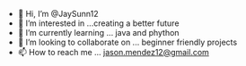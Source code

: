- 👋 Hi, I’m @JaySunn12
- 👀 I’m interested in ...creating a better future
- 🌱 I’m currently learning ... java and phython
- 💞️ I’m looking to collaborate on ... beginner friendly projects
- 📫 How to reach me ... jason.mendez12@gmail.com

<!---
JaySunn12/JaySunn12 is a ✨ special ✨ repository because its `README.md` (this file) appears on your GitHub profile.
You can click the Preview link to take a look at your changes.
--->
